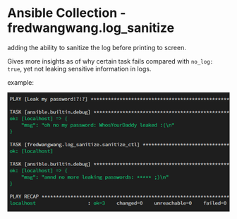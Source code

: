 # Ansible Collection - fredwangwang.log_sanitize

adding the ability to sanitize the log before printing to screen.

Gives more insights as of why certain task fails compared with `no_log: true`, yet
not leaking sensitive information in logs.

example:

![](./pics/example.png)
